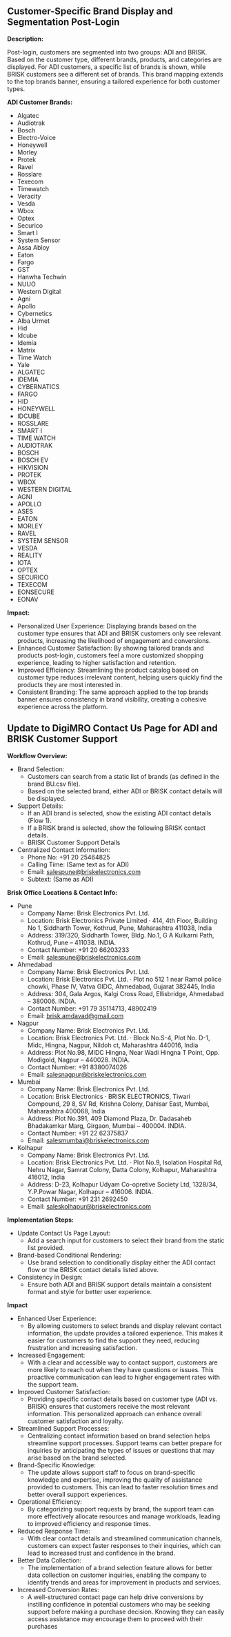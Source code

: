 ## Customer-Specific Brand Display and Segmentation Post-Login

**Description:**

Post-login, customers are segmented into two groups: ADI and BRISK. Based on the customer type, different brands, products, and categories are displayed. For ADI customers, a specific list of brands is shown, while BRISK customers see a different set of brands. This brand mapping extends to the top brands banner, ensuring a tailored experience for both customer types.

**ADI Customer Brands:**

- Algatec
- Audiotrak
- Bosch
- Electro-Voice
- Honeywell
- Morley
- Protek
- Ravel
- Rosslare
- Texecom
- Timewatch
- Veracity
- Vesda
- Wbox
- Optex
- Securico
- Smart I
- System Sensor
- Assa Abloy
- Eaton
- Fargo
- GST
- Hanwha Techwin
- NUUO
- Western Digital
- Agni
- Apollo
- Cybernetics
- Alba Urmet
- Hid
- Idcube
- Idemia
- Matrix
- Time Watch
- Yale
- ALGATEC
- IDEMIA
- CYBERNATICS
- FARGO
- HID
- HONEYWELL
- IDCUBE
- ROSSLARE
- SMART I
- TIME WATCH
- AUDIOTRAK
- BOSCH
- BOSCH EV
- HIKVISION
- PROTEK
- WBOX
- WESTERN DIGITAL
- AGNI
- APOLLO
- ASES
- EATON
- MORLEY
- RAVEL
- SYSTEM SENSOR
- VESDA
- REALITY
- IOTA
- OPTEX
- SECURICO
- TEXECOM
- EONSECURE
- EONAV

**Impact:**

- Personalized User Experience: Displaying brands based on the customer type ensures that ADI and BRISK customers only see relevant products, increasing the likelihood of engagement and conversions.
- Enhanced Customer Satisfaction: By showing tailored brands and products post-login, customers feel a more customized shopping experience, leading to higher satisfaction and retention.
- Improved Efficiency: Streamlining the product catalog based on customer type reduces irrelevant content, helping users quickly find the products they are most interested in.
- Consistent Branding: The same approach applied to the top brands banner ensures consistency in brand visibility, creating a cohesive experience across the platform.

## Update to DigiMRO Contact Us Page for ADI and BRISK Customer Support

**Workflow Overview:**

- Brand Selection:
    - Customers can search from a static list of brands (as defined in the brand BU.csv file).
    - Based on the selected brand, either ADI or BRISK contact details will be displayed.
- Support Details:
    - If an ADI brand is selected, show the existing ADI contact details (Flow 1).
    - If a BRISK brand is selected, show the following BRISK contact details.
    - BRISK Customer Support Details
- Centralized Contact Information:
    - Phone No: +91 20 25464825
    - Calling Time: (Same text as for ADI)
    - Email: salespune@briskelectronics.com
    - Subtext: (Same as ADI)

**Brisk Office Locations & Contact Info:**

- Pune
    - Company Name: Brisk Electronics Pvt. Ltd.
    - Location: Brisk Electronics Private Limited · 414, 4th Floor, Building No 1, Siddharth Tower, Kothrud, Pune, Maharashtra 411038, India
    - Address: 319/320, Siddharth Tower, Bldg. No.1, G A Kulkarni Path, Kothrud, Pune – 411038. INDIA.
    - Contact Number: +91 20 66203233
    - Email: salespune@briskelectronics.com
- Ahmedabad
    - Company Name: Brisk Electronics Pvt. Ltd.
    - Location: Brisk Electronics Pvt. Ltd. · Plot no 512 1 near Ramol police chowki, Phase IV, Vatva GIDC, Ahmedabad, Gujarat 382445, India
    - Address: 304, Gala Argos, Kalgi Cross Road, Ellisbridge, Ahmedabad – 380006. INDIA.
    - Contact Number: +91 79 35114713, 48902419
    - Email: brisk.amdavad@gmail.com
- Nagpur
    - Company Name: Brisk Electronics Pvt. Ltd.
    - Location: Brisk Electronics Pvt. Ltd. · Block No.S-4, Plot No. D-1, Midc, Hingna, Nagpur, Nildoh ct, Maharashtra 440016, India
    - Address: Plot No.98, MIDC Hingna, Near Wadi Hingna T Point, Opp. Modigold, Nagpur – 440028. INDIA.
    - Contact Number: +91 8380074026
    - Email: salesnagpur@briskelectronics.com
- Mumbai
    - Company Name: Brisk Electronics Pvt. Ltd.
    - Location: Brisk Electronics · BRISK ELECTRONICS, Tiwari Compound, 29 8, SV Rd, Krishna Colony, Dahisar East, Mumbai, Maharashtra 400068, India
    - Address: Plot No.391, 409 Diamond Plaza, Dr. Dadasaheb Bhadakamkar Marg, Girgaon, Mumbai – 400004. INDIA.
    - Contact Number: +91 22 62375837
    - Email: salesmumbai@briskelectronics.com
- Kolhapur
    - Company Name: Brisk Electronics Pvt. Ltd.
    - Location: Brisk Electronics Pvt. Ltd. · Plot No.9, Isolation Hospital Rd, Nehru Nagar, Samrat Colony, Datta Colony, Kolhapur, Maharashtra 416012, India
    - Address: D-23, Kolhapur Udyam Co-opretive Society Ltd, 1328/34, Y.P.Powar Nagar, Kolhapur – 416006. INDIA.
    - Contact Number: +91 231 2692450
    - Email: saleskolhapur@briskelectronics.com

**Implementation Steps:**

- Update Contact Us Page Layout:
    - Add a search input for customers to select their brand from the static list provided.
- Brand-based Conditional Rendering:
    - Use brand selection to conditionally display either the ADI contact flow or the BRISK contact details listed above.
- Consistency in Design:
    - Ensure both ADI and BRISK support details maintain a consistent format and style for better user experience.

**Impact**

- Enhanced User Experience:
    - By allowing customers to select brands and display relevant contact information, the update provides a tailored experience. This makes it easier for customers to find the support they need, reducing frustration and increasing satisfaction.
- Increased Engagement:
    - With a clear and accessible way to contact support, customers are more likely to reach out when they have questions or issues. This proactive communication can lead to higher engagement rates with the support team.
- Improved Customer Satisfaction:
    - Providing specific contact details based on customer type (ADI vs. BRISK) ensures that customers receive the most relevant information. This personalized approach can enhance overall customer satisfaction and loyalty.
- Streamlined Support Processes:
    - Centralizing contact information based on brand selection helps streamline support processes. Support teams can better prepare for inquiries by anticipating the types of issues or questions that may arise based on the brand selected.
- Brand-Specific Knowledge:
    - The update allows support staff to focus on brand-specific knowledge and expertise, improving the quality of assistance provided to customers. This can lead to faster resolution times and better overall support experiences.
- Operational Efficiency:
    - By categorizing support requests by brand, the support team can more effectively allocate resources and manage workloads, leading to improved efficiency and response times.
- Reduced Response Time:
    - With clear contact details and streamlined communication channels, customers can expect faster responses to their inquiries, which can lead to increased trust and confidence in the brand.
- Better Data Collection:
    - The implementation of a brand selection feature allows for better data collection on customer inquiries, enabling the company to identify trends and areas for improvement in products and services.
- Increased Conversion Rates:
    - A well-structured contact page can help drive conversions by instilling confidence in potential customers who may be seeking support before making a purchase decision. Knowing they can easily access assistance may encourage them to proceed with their purchases

